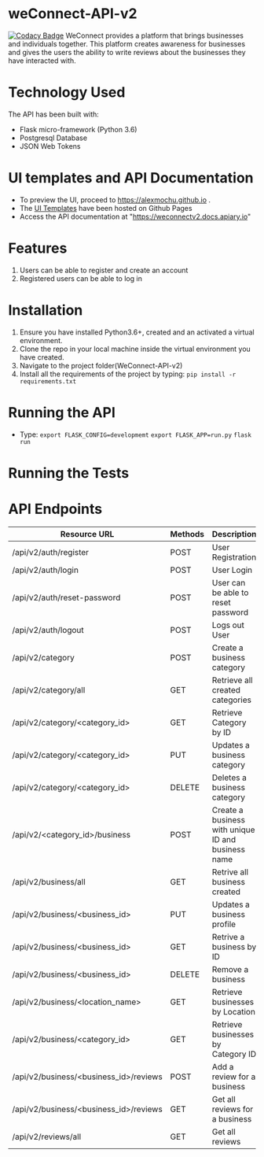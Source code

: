 # weConnect-API-v2

[![Codacy Badge](https://api.codacy.com/project/badge/Grade/d2bb80729b76446e85540300e4af348d)](https://www.codacy.com/app/alexmochu/weConnect-API-v2?utm_source=github.com&amp;utm_medium=referral&amp;utm_content=alexmochu/weConnect-API-v2&amp;utm_campaign=Badge_Grade)
WeConnect provides a platform that brings businesses and individuals together. This platform creates awareness for businesses and gives the users the ability to write reviews about the businesses they have interacted with. 


# Technology Used
The API has been built with:
- Flask micro-framework (Python 3.6)
- Postgresql Database
- JSON Web Tokens

# UI templates and API Documentation
- To preview the UI, proceed to https://alexmochu.github.io .
- The <a href="https://github.com/alexmochu/alexmochu.github.io">UI Templates</a> have been hosted on Github Pages
- Access the API documentation at "https://weconnectv2.docs.apiary.io"

# Features
1.  Users can be able to register and create an account
2.  Registered users can be able to log in

# Installation
1. Ensure you have installed Python3.6+, created and an activated a virtual environment.
2. Clone the repo in your local machine inside the virtual environment you have created.
3. Navigate to the project folder(WeConnect-API-v2)
4. Install all the requirements of the project by typing: 
`pip install -r requirements.txt`

# Running the API
- Type:
`export FLASK_CONFIG=developmemt`
`export FLASK_APP=run.py`
`flask run`

# Running the Tests


# API Endpoints

| Resource URL | Methods | Description
|-------------- |------- |---------------
| /api/v2/auth/register | POST | User Registration
| /api/v2/auth/login    | POST | User Login
| /api/v2/auth/reset-password | POST | User can be able to reset password
| /api/v2/auth/logout | POST | Logs out User
| /api/v2/category | POST | Create a business category
| /api/v2/category/all | GET | Retrieve all created categories
| /api/v2/category/<category_id> | GET | Retrieve Category by ID
| /api/v2/category/<category_id> | PUT | Updates a business category
| /api/v2/category/<category_id> | DELETE | Deletes a business category
| /api/v2/<category_id>/business | POST | Create a business with unique ID and business name
| /api/v2/business/all | GET | Retrive all business created
| /api/v2/business/<business_id> | PUT | Updates a business profile
| /api/v2/business/<business_id> | GET | Retrive a business by ID
| /api/v2/business/<business_id> | DELETE | Remove a business
| /api/v2/business/<location_name> | GET | Retrieve businesses by Location
| /api/v2/business/<category_id> | GET | Retrieve businesses by Category ID
| /api/v2/business/<business_id>/reviews | POST | Add a review for a business
| /api/v2/business/<business_id>/reviews | GET | Get all reviews for a business
| /api/v2/reviews/all | GET | Get all reviews 

  




